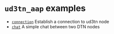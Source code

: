 # `ud3tn_aap` examples

* [`connection`](connection/main.rs) Establish a connection to ud3tn node
* [`chat`](chat/main.rs) A simple chat between two DTN nodes